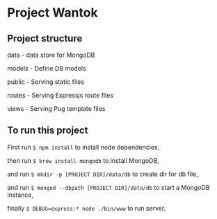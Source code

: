 # Project Wantok

## Project structure

data - data store for MongoDB

models - Define DB models

public - Serving static files

routes - Serving Expressjs route files

views - Serving Pug template files

## To run this project

First run `$ npm install` to install node dependencies,

then run `$ brew install mongodb` to install MongoDB,

and run `$ mkdir -p [PROJECT DIR]/data/db` to create dir for db file,

and run `$ mongod --dbpath [PROJECT DIR]/data/db` to start a MongoDB instance,

finally `$ DEBUG=express:* node ./bin/www` to run server.
